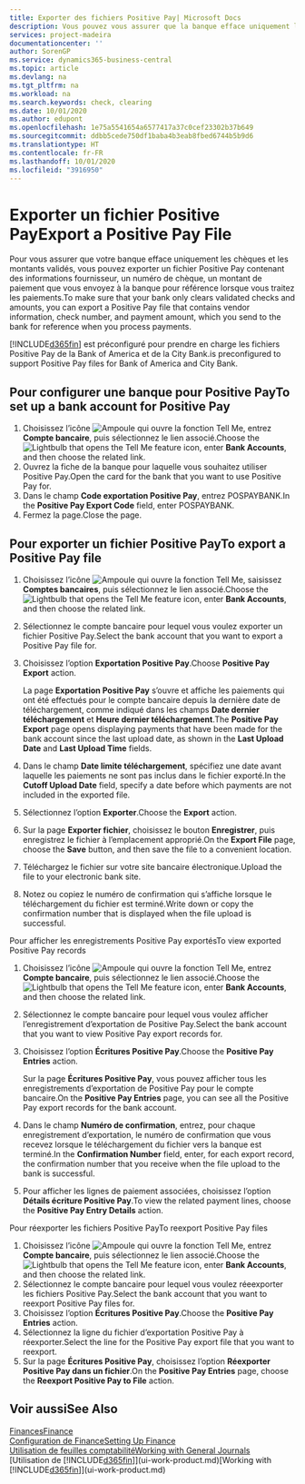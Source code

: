 ```yaml
---
title: Exporter des fichiers Positive Pay| Microsoft Docs
description: Vous pouvez vous assurer que la banque efface uniquement les chèques et les montants validés en exportant un fichier Positive Pay contenant des informations de paiement et fournisseur.
services: project-madeira
documentationcenter: ''
author: SorenGP
ms.service: dynamics365-business-central
ms.topic: article
ms.devlang: na
ms.tgt_pltfrm: na
ms.workload: na
ms.search.keywords: check, clearing
ms.date: 10/01/2020
ms.author: edupont
ms.openlocfilehash: 1e75a5541654a6577417a37c0cef23302b37b649
ms.sourcegitcommit: ddbb5cede750df1baba4b3eab8fbed6744b5b9d6
ms.translationtype: HT
ms.contentlocale: fr-FR
ms.lasthandoff: 10/01/2020
ms.locfileid: "3916950"
---
```

# <a name="export-a-positive-pay-file"></a><span data-ttu-id="8f902-103">Exporter un fichier Positive Pay</span><span class="sxs-lookup"><span data-stu-id="8f902-103">Export a Positive Pay File</span></span>
<span data-ttu-id="8f902-104">Pour vous assurer que votre banque efface uniquement les chèques et les montants validés, vous pouvez exporter un fichier Positive Pay contenant des informations fournisseur, un numéro de chèque, un montant de paiement que vous envoyez à la banque pour référence lorsque vous traitez les paiements.</span><span class="sxs-lookup"><span data-stu-id="8f902-104">To make sure that your bank only clears validated checks and amounts, you can export a Positive Pay file that contains vendor information, check number, and payment amount, which you send to the bank for reference when you process payments.</span></span>

[!INCLUDE[d365fin](includes/d365fin_md.md)] <span data-ttu-id="8f902-105">est préconfiguré pour prendre en charge les fichiers Positive Pay de la Bank of America et de la City Bank.</span><span class="sxs-lookup"><span data-stu-id="8f902-105">is preconfigured to support Positive Pay files for Bank of America and City Bank.</span></span>

## <a name="to-set-up-a-bank-account-for-positive-pay"></a><span data-ttu-id="8f902-106">Pour configurer une banque pour Positive Pay</span><span class="sxs-lookup"><span data-stu-id="8f902-106">To set up a bank account for Positive Pay</span></span>
1. <span data-ttu-id="8f902-107">Choisissez l’icône ![Ampoule qui ouvre la fonction Tell Me](media/ui-search/search_small.png "Dites-moi ce que vous voulez faire"), entrez **Compte bancaire**, puis sélectionnez le lien associé.</span><span class="sxs-lookup"><span data-stu-id="8f902-107">Choose the ![Lightbulb that opens the Tell Me feature](media/ui-search/search_small.png "Tell me what you want to do") icon, enter **Bank Accounts**, and then choose the related link.</span></span>
2. <span data-ttu-id="8f902-108">Ouvrez la fiche de la banque pour laquelle vous souhaitez utiliser Positive Pay.</span><span class="sxs-lookup"><span data-stu-id="8f902-108">Open the card for the bank that you want to use Positive Pay for.</span></span>
3. <span data-ttu-id="8f902-109">Dans le champ **Code exportation Positive Pay**, entrez POSPAYBANK.</span><span class="sxs-lookup"><span data-stu-id="8f902-109">In the **Positive Pay Export Code** field, enter POSPAYBANK.</span></span>
4. <span data-ttu-id="8f902-110">Fermez la page.</span><span class="sxs-lookup"><span data-stu-id="8f902-110">Close the page.</span></span>

## <a name="to-export-a-positive-pay-file"></a><span data-ttu-id="8f902-111">Pour exporter un fichier Positive Pay</span><span class="sxs-lookup"><span data-stu-id="8f902-111">To export a Positive Pay file</span></span>
1. <span data-ttu-id="8f902-112">Choisissez l’icône ![Ampoule qui ouvre la fonction Tell Me](media/ui-search/search_small.png "Dites-moi ce que vous voulez faire"), saisissez **Comptes bancaires**, puis sélectionnez le lien associé.</span><span class="sxs-lookup"><span data-stu-id="8f902-112">Choose the ![Lightbulb that opens the Tell Me feature](media/ui-search/search_small.png "Tell me what you want to do") icon, enter **Bank Accounts**, and then choose the related link.</span></span>
2. <span data-ttu-id="8f902-113">Sélectionnez le compte bancaire pour lequel vous voulez exporter un fichier Positive Pay.</span><span class="sxs-lookup"><span data-stu-id="8f902-113">Select the bank account that you want to export a Positive Pay file for.</span></span>
3. <span data-ttu-id="8f902-114">Choisissez l’option **Exportation Positive Pay**.</span><span class="sxs-lookup"><span data-stu-id="8f902-114">Choose **Positive Pay Export** action.</span></span>

    <span data-ttu-id="8f902-115">La page **Exportation Positive Pay** s’ouvre et affiche les paiements qui ont été effectués pour le compte bancaire depuis la dernière date de téléchargement, comme indiqué dans les champs **Date dernier téléchargement** et **Heure dernier téléchargement**.</span><span class="sxs-lookup"><span data-stu-id="8f902-115">The **Positive Pay Export** page opens displaying payments that have been made for the bank account since the last upload date, as shown in the **Last Upload Date** and **Last Upload Time** fields.</span></span>
4. <span data-ttu-id="8f902-116">Dans le champ **Date limite téléchargement**, spécifiez une date avant laquelle les paiements ne sont pas inclus dans le fichier exporté.</span><span class="sxs-lookup"><span data-stu-id="8f902-116">In the **Cutoff Upload Date** field, specify a date before which payments are not included in the exported file.</span></span>
5. <span data-ttu-id="8f902-117">Sélectionnez l’option **Exporter**.</span><span class="sxs-lookup"><span data-stu-id="8f902-117">Choose the **Export** action.</span></span>
6. <span data-ttu-id="8f902-118">Sur la page **Exporter fichier**, choisissez le bouton **Enregistrer**, puis enregistrez le fichier à l’emplacement approprié.</span><span class="sxs-lookup"><span data-stu-id="8f902-118">On the **Export File** page, choose the **Save** button, and then save the file to a convenient location.</span></span>
7. <span data-ttu-id="8f902-119">Téléchargez le fichier sur votre site bancaire électronique.</span><span class="sxs-lookup"><span data-stu-id="8f902-119">Upload the file to your electronic bank site.</span></span>
8. <span data-ttu-id="8f902-120">Notez ou copiez le numéro de confirmation qui s’affiche lorsque le téléchargement du fichier est terminé.</span><span class="sxs-lookup"><span data-stu-id="8f902-120">Write down or copy the confirmation number that is displayed when the file upload is successful.</span></span>

<span data-ttu-id="8f902-121">Pour afficher les enregistrements Positive Pay exportés</span><span class="sxs-lookup"><span data-stu-id="8f902-121">To view exported Positive Pay records</span></span>

1. <span data-ttu-id="8f902-122">Choisissez l’icône ![Ampoule qui ouvre la fonction Tell Me](media/ui-search/search_small.png "Dites-moi ce que vous voulez faire"), entrez **Compte bancaire**, puis sélectionnez le lien associé.</span><span class="sxs-lookup"><span data-stu-id="8f902-122">Choose the ![Lightbulb that opens the Tell Me feature](media/ui-search/search_small.png "Tell me what you want to do") icon, enter **Bank Accounts**, and then choose the related link.</span></span>
2. <span data-ttu-id="8f902-123">Sélectionnez le compte bancaire pour lequel vous voulez afficher l’enregistrement d’exportation de Positive Pay.</span><span class="sxs-lookup"><span data-stu-id="8f902-123">Select the bank account that you want to view Positive Pay export records for.</span></span>
3. <span data-ttu-id="8f902-124">Choisissez l’option **Écritures Positive Pay**.</span><span class="sxs-lookup"><span data-stu-id="8f902-124">Choose the **Positive Pay Entries** action.</span></span>

    <span data-ttu-id="8f902-125">Sur la page **Écritures Positive Pay**, vous pouvez afficher tous les enregistrements d’exportation de Positive Pay pour le compte bancaire.</span><span class="sxs-lookup"><span data-stu-id="8f902-125">On the **Positive Pay Entries** page, you can see all the Positive Pay export records for the bank account.</span></span>
4. <span data-ttu-id="8f902-126">Dans le champ **Numéro de confirmation**, entrez, pour chaque enregistrement d’exportation, le numéro de confirmation que vous recevez lorsque le téléchargement du fichier vers la banque est terminé.</span><span class="sxs-lookup"><span data-stu-id="8f902-126">In the **Confirmation Number** field, enter, for each export record, the confirmation number that you receive when the file upload to the bank is successful.</span></span>
5. <span data-ttu-id="8f902-127">Pour afficher les lignes de paiement associées, choisissez l’option **Détails écriture Positive Pay**.</span><span class="sxs-lookup"><span data-stu-id="8f902-127">To view the related payment lines, choose the **Positive Pay Entry Details** action.</span></span>

<span data-ttu-id="8f902-128">Pour réexporter les fichiers Positive Pay</span><span class="sxs-lookup"><span data-stu-id="8f902-128">To reexport Positive Pay files</span></span>

1. <span data-ttu-id="8f902-129">Choisissez l’icône ![Ampoule qui ouvre la fonction Tell Me](media/ui-search/search_small.png "Dites-moi ce que vous voulez faire"), entrez **Compte bancaire**, puis sélectionnez le lien associé.</span><span class="sxs-lookup"><span data-stu-id="8f902-129">Choose the ![Lightbulb that opens the Tell Me feature](media/ui-search/search_small.png "Tell me what you want to do") icon, enter **Bank Accounts**, and then choose the related link.</span></span>
2. <span data-ttu-id="8f902-130">Sélectionnez le compte bancaire pour lequel vous voulez réeexporter les fichiers Positive Pay.</span><span class="sxs-lookup"><span data-stu-id="8f902-130">Select the bank account that you want to reexport Positive Pay files for.</span></span>
3. <span data-ttu-id="8f902-131">Choisissez l’option **Écritures Positive Pay**.</span><span class="sxs-lookup"><span data-stu-id="8f902-131">Choose the **Positive Pay Entries** action.</span></span>
4. <span data-ttu-id="8f902-132">Sélectionnez la ligne du fichier d’exportation Positive Pay à réexporter.</span><span class="sxs-lookup"><span data-stu-id="8f902-132">Select the line for the Positive Pay export file that you want to reexport.</span></span>
5. <span data-ttu-id="8f902-133">Sur la page **Écritures Positive Pay**, choisissez l’option **Réexporter Positive Pay dans un fichier**.</span><span class="sxs-lookup"><span data-stu-id="8f902-133">On the **Positive Pay Entries** page, choose the **Reexport Positive Pay to File** action.</span></span>

## <a name="see-also"></a><span data-ttu-id="8f902-134">Voir aussi</span><span class="sxs-lookup"><span data-stu-id="8f902-134">See Also</span></span>
[<span data-ttu-id="8f902-135">Finances</span><span class="sxs-lookup"><span data-stu-id="8f902-135">Finance</span></span>](finance.md)  
[<span data-ttu-id="8f902-136">Configuration de Finance</span><span class="sxs-lookup"><span data-stu-id="8f902-136">Setting Up Finance</span></span>](finance-setup-finance.md)  
[<span data-ttu-id="8f902-137">Utilisation de feuilles comptabilité</span><span class="sxs-lookup"><span data-stu-id="8f902-137">Working with General Journals</span></span>](ui-work-general-journals.md)  
<span data-ttu-id="8f902-138">[Utilisation de [!INCLUDE[d365fin](includes/d365fin_md.md)]](ui-work-product.md)</span><span class="sxs-lookup"><span data-stu-id="8f902-138">[Working with [!INCLUDE[d365fin](includes/d365fin_md.md)]](ui-work-product.md)</span></span>
